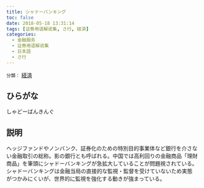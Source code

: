 ```yaml
---
title: シャドーバンキング
toc: false
date: 2018-05-18 13:31:14
tags: [证券用语解说集, さ行, 経済]
categories:
  - 金融服务
  - 证券用语解说集
  - 日本語
  - さ行
---
```


`分類：` [経済](/tags/経済/)

## ひらがな

しゃどーばんきんぐ

## 説明

ヘッジファンドやノンバンク、証券化のための特別目的事業体など銀行を介さない金融取引の総称。影の銀行とも呼ばれる。中国では高利回りの金融商品「理財商品」を筆頭にシャドーバンキングが急拡大していることが問題視されている。シャドーバンキングは金融当局の直接的な監視・監督を受けていないため実態がつかみにくいが、世界的に監視を強化する動きが強まっている。
